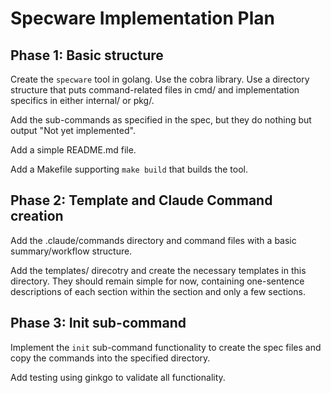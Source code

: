 # Specware Implementation Plan

## Phase 1: Basic structure

Create the `specware` tool in golang. Use the cobra library. Use a directory structure that puts command-related files in cmd/ and implementation specifics in either internal/ or pkg/.

Add the sub-commands as specified in the spec, but they do nothing but output "Not yet implemented".

Add a simple README.md file.

Add a Makefile supporting `make build` that builds the tool.

## Phase 2: Template and Claude Command creation
Add the .claude/commands directory and command files with a basic summary/workflow structure.

Add the templates/ direcotry and create the necessary templates in this directory. They should remain simple for now, containing one-sentence descriptions of each section within the section and only a few sections.

## Phase 3: Init sub-command

Implement the `init` sub-command functionality to create the spec files and copy the commands into the specified directory.

Add testing using ginkgo to validate all functionality.
